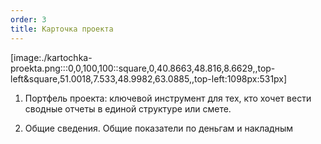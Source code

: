```yaml
---
order: 3
title: Карточка проекта
---
```


[image:./kartochka-proekta.png:::0,0,100,100::square,0,40.8663,48.816,8.6629,,top-left&square,51.0018,7.533,48.9982,63.0885,,top-left:1098px:531px]



1. Портфель проекта: ключевой инструмент для тех, кто хочет вести сводные отчеты в единой структуре или смете.

2. Общие сведения. Общие показатели по деньгам и накладным


